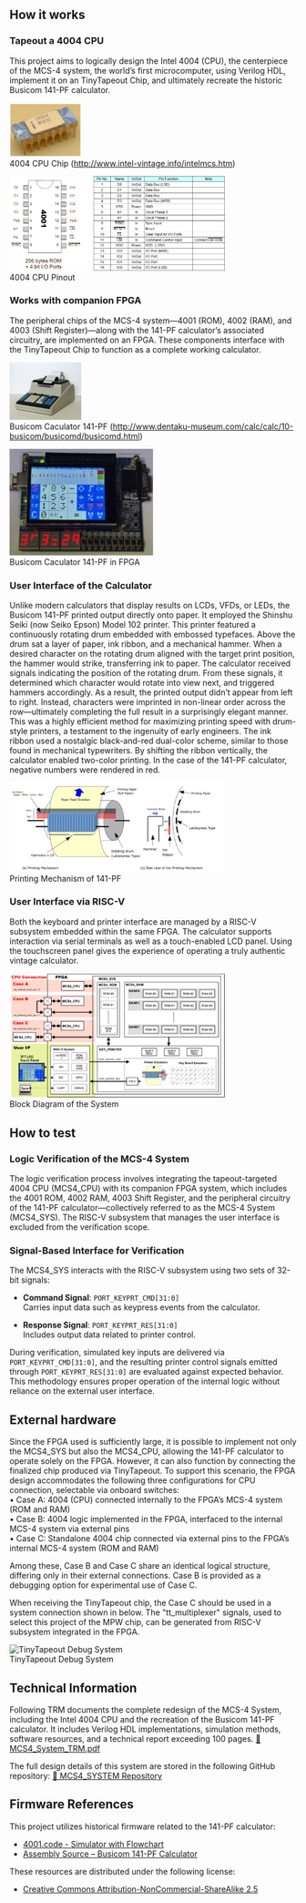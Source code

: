 <!---

This file is used to generate your project datasheet. Please fill in the information below and delete any unused
sections.

You can also include images in this folder and reference them in the markdown. Each image must be less than
512 kb in size, and the combined size of all images must be less than 1 MB.
-->

## How it works

### Tapeout a 4004 CPU
This project aims to logically design the Intel 4004 (CPU), the centerpiece of the MCS-4
system, the world’s first microcomputer, using Verilog HDL, implement it on an TinyTapeout Chip,
and ultimately recreate the historic Busicom 141-PF calculator.

<img alt="4004" src="https://github.com/munetomo-maruyama/MCS4_SYSTEM/blob/main/doc/TexLive/01_BirthOfMicro/Figure/Outline_4004.png" width="25%"><br>
4004 CPU Chip (http://www.intel-vintage.info/intelmcs.htm)<br>

<img alt="4004 PinOut" src="https://github.com/munetomo-maruyama/MCS4_SYSTEM/blob/main/doc/TexLive/02_MCS4ChipSet/Figure/Pinout4001.png" width="75%"><br>
4004 CPU Pinout<br>

### Works with companion FPGA
The peripheral chips of the MCS-4 system—4001 (ROM), 4002 (RAM), and 4003 (Shift Register)—along with the 141-PF calculator’s associated circuitry, are implemented on an FPGA. These components interface with the TinyTapeout Chip to function as a complete working calculator.

<img alt="141-PF" src="https://github.com/munetomo-maruyama/MCS4_SYSTEM/blob/main/doc/TexLive/01_BirthOfMicro/Figure/Busicom_141-PF.png" width="25%"><br>
Busicom Caculator 141-PF (http://www.dentaku-museum.com/calc/calc/10-busicom/busicomd/busicomd.html)<br>

<img alt="141-PF in FPGA" src="https://github.com/munetomo-maruyama/MCS4_SYSTEM/blob/main/doc/TexLive/00_Front/Figure/141PFonFPGA.jpg" width="50%"><br>
Busicom Caculator 141-PF in FPGA<br>

### User Interface of the Calculator
Unlike modern calculators that display results on LCDs, VFDs, or LEDs, the Busicom 141-PF printed output directly onto paper. It employed the Shinshu Seiki (now Seiko Epson) Model 102 printer.
This printer featured a continuously rotating drum embedded with embossed typefaces. Above the drum sat a layer of paper, ink ribbon, and a mechanical hammer. When a desired character on the rotating drum aligned with the target print position, the hammer would strike, transferring ink to paper.
The calculator received signals indicating the position of the rotating drum. From these signals, it determined which character would rotate into view next, and triggered hammers accordingly.
As a result, the printed output didn’t appear from left to right. Instead, characters were imprinted in non-linear order across the row—ultimately completing the full result in a surprisingly elegant manner. This was a highly efficient method for maximizing printing speed with drum-style printers, a testament to the ingenuity of early engineers.
The ink ribbon used a nostalgic black-and-red dual-color scheme, similar to those found in mechanical typewriters. By shifting the ribbon vertically, the calculator enabled two-color printing. In the case of the 141-PF calculator, negative numbers were rendered in red.

<img alt="Printing Mechanism of 141-PF" src="https://github.com/munetomo-maruyama/MCS4_SYSTEM/blob/main/doc/TexLive/06_Busicom141PF/Figure/PrintingMechanism.png" width="75%"><br>
Printing Mechanism of 141-PF<br>

### User Interface via RISC-V
Both the keyboard and printer interface are managed by a RISC-V subsystem embedded within the same FPGA. The calculator supports interaction via serial terminals as well as a touch-enabled LCD panel. Using the touchscreen panel gives the experience of operating a truly authentic vintage calculator.

<img alt="Block Diagram of the System" src="https://github.com/munetomo-maruyama/MCS4_SYSTEM/blob/main/doc/TexLive/06_Busicom141PF/Figure/MCS4SystemBlockDiagram.png" width="75%"><br>
Block Diagram of the System<br>


## How to test

### Logic Verification of the MCS-4 System
The logic verification process involves integrating the tapeout-targeted 4004 CPU (MCS4_CPU) with its companion FPGA system, which includes the 4001 ROM, 4002 RAM, 4003 Shift Register, and the peripheral circuitry of the 141-PF calculator—collectively referred to as the MCS-4 System (MCS4_SYS). The RISC-V subsystem that manages the user interface is excluded from the verification scope.

### Signal-Based Interface for Verification
The MCS4_SYS interacts with the RISC-V subsystem using two sets of 32-bit signals:

- **Command Signal**: `PORT_KEYPRT_CMD[31:0]`  
  Carries input data such as keypress events from the calculator.

- **Response Signal**: `PORT_KEYPRT_RES[31:0]`  
  Includes output data related to printer control.

During verification, simulated key inputs are delivered via `PORT_KEYPRT_CMD[31:0]`, and the resulting printer control signals emitted through `PORT_KEYPRT_RES[31:0]` are evaluated against expected behavior. This methodology ensures proper operation of the internal logic without reliance on the external user interface.


## External hardware

Since the FPGA used is sufficiently large, it is possible to implement not only the MCS4_SYS but also the MCS4_CPU, allowing the 141-PF calculator to operate solely on the FPGA. However, it can also function by connecting the finalized chip produced via TinyTapeout.
To support this scenario, the FPGA design accommodates the following three configurations for CPU connection, selectable via onboard switches:<br>
• Case A: 4004 (CPU) connected internally to the FPGA’s MCS-4 system (ROM
and RAM)<br>
• Case B: 4004 logic implemented in the FPGA, interfaced to the internal MCS-4
system via external pins<br>
• Case C: Standalone 4004 chip connected via external pins to the FPGA’s internal MCS-4 system (ROM and RAM)<br>

Among these, Case B and Case C share an identical logical structure, differing only in their external connections. Case B is provided as a debugging option for experimental use of Case C.<br>

When receiving the TinyTapeout chip, the Case C should be used in a system connection shown in below. The "tt_multiplexer" signals, used to select this project of the MPW chip, can be generated from RISC-V subsystem integrated in the FPGA.<br>

<img alt="TinyTapeout Debug System" src="https://github.com/munetomo-maruyama/MCS4_SYSTEM/blob/main/doc/TexLive/06_Busicom141PF/Figure/TinyTapeoutSystem.png" width="50%"><br>
TinyTapeout Debug System<br>

## Technical Information

Following TRM documents the complete redesign of the MCS-4 System, including the Intel 4004 CPU and the recreation of the Busicom 141-PF calculator. It includes Verilog HDL implementations, simulation methods, software resources, and a technical report exceeding 100 pages.
[📄 MCS4_System_TRM.pdf](https://github.com/munetomo-maruyama/MCS4_SYSTEM/blob/main/doc/MCS4_System_TRM.pdf)

The full design details of this system are stored in the following GitHub repository:
[🔗 MCS4_SYSTEM Repository](https://github.com/munetomo-maruyama/MCS4_SYSTEM)

## Firmware References

This project utilizes historical firmware related to the 141-PF calculator:
- [4001.code - Simulator with Flowchart](http://www.4004.com/assets/busicom-141pf-simulator-w-flowchart-071113.zip)  
- [Assembly Source – Busicom 141-PF Calculator](http://www.4004.com/2009/Busicom-141PF-Calculator_asm_rel-1-0-1.txt)

These resources are distributed under the following license:
- [Creative Commons Attribution-NonCommercial-ShareAlike 2.5](https://creativecommons.org/licenses/by-nc-sa/2.5/legalcode)
<br>

